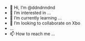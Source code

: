 - 👋 Hi, I’m @ddndnndnd
- 👀 I’m interested in ...
- 🌱 I’m currently learning ...
- 💞️ I’m looking to collaborate on Xbo
- ...
- 📫 How to reach me ...

<!---
ddndnndnd/ddndnndnd is a ✨ special ✨ repository because its `README.md` (this file) appears on your GitHub profile.
You can click the Preview link to take a look at your changes.
--->
